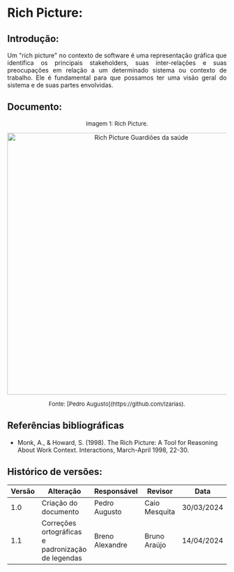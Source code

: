 # Rich Picture:

## Introdução: 

   <p align="justify">
     Um "rich picture" no contexto de software é uma representação gráfica que identifica os principais stakeholders, suas inter-relações
     e suas preocupações em relação a um determinado sistema ou contexto de trabalho.
     Ele é fundamental para que possamos ter uma visão geral do sistema e de suas partes envolvidas.
   </p>

## Documento:

  <center>
   <font size="2"><p style="text-align: center">Imagem 1: Rich Picture.</p></font>
   <img alt="Rich Picture Guardiões da saúde" src="assets/rich_picture.jpg" width="600">
   <font size="2"><p style="text-align: center">Fonte: [Pedro Augusto](https://github.com/Izarias).</p></font>
  </center>

## Referências bibliográficas
- Monk, A., & Howard, S. (1998). The Rich Picture: A Tool for Reasoning About Work Context. Interactions, March-April 1998, 22-30. 
  
 ## Histórico de versões:
 
| Versão | Alteração                                                                                                    | Responsável     | Revisor         | Data       |
| ------ | ------------------------------------------------------------------------------------------------------------ | --------------- | --------------- | ---------- |
| 1.0    | Criação do documento                                                                                         | Pedro Augusto   | Caio Mesquita   | 30/03/2024 |
| 1.1    | Correções ortográficas e padronização de legendas                                                            | Breno Alexandre | Bruno Araújo    | 14/04/2024 |
